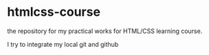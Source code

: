 # htmlcss-course
the repository for my practical works for HTML/CSS learning course.

I try to integrate my local git and github
